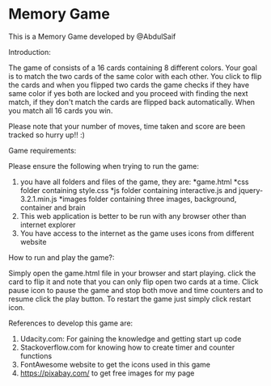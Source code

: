 # Memory Game

This is a Memory Game developed by @AbdulSaif

Introduction:

The game of consists of a 16 cards containing 8 different colors.
Your goal is to match the two cards of the same color with each
other. You click to flip the cards and when you flipped two cards
the game checks if they have same color if yes both are locked and
you proceed with finding the next match, if they don't match the
cards are flipped back automatically. When you match all 16 cards
you win.

Please note that your number of moves, time taken and score are
been tracked so hurry up!! :)

Game requirements:

Please ensure the following when trying to run the game:

1) you have all folders and files of the game, they are:
	*game.html
	*css folder containing style.css
	*js folder containing interactive.js and jquery-3.2.1.min.js
	*images folder containing three images, background, container and brain
2) This web application is better to be run with any browser other than internet explorer
3) You have access to the internet as the game uses icons from different website

How to run and play the game?:

Simply open the game.html file in your browser and start playing. click the card to flip it
and note that you can only flip open two cards at a time. Click pause icon to pause the game
and stop both move and time counters and to resume click the play button. To restart the game
just simply click restart icon.

References to develop this game are:
1) Udacity.com: For gaining the knowledge and getting start up code
2) Stackoverflow.com for knowing how to create timer and counter functions
3) FontAwesome website to get the icons used in this game
4) https://pixabay.com/ to get free images for my page
